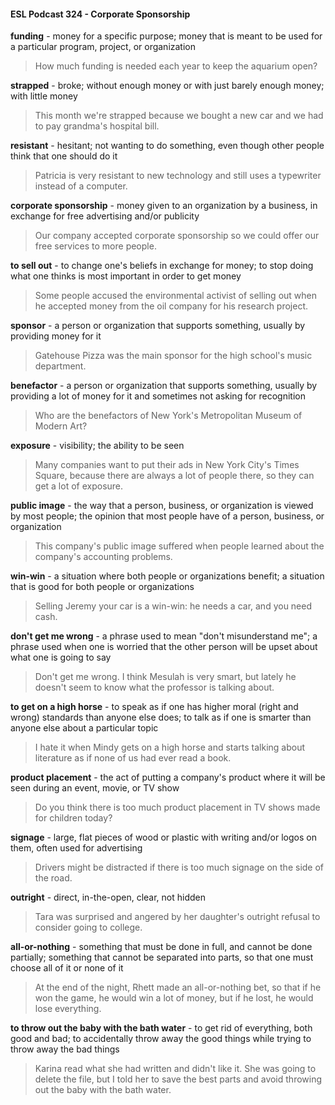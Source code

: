 #### ESL Podcast 324 - Corporate Sponsorship

**funding** - money for a specific purpose; money that is meant to be used for a
particular program, project, or organization

> How much funding is needed each year to keep the aquarium open?

**strapped** - broke; without enough money or with just barely enough money; with
little money

> This month we're strapped because we bought a new car and we had to pay
grandma's hospital bill.

**resistant** - hesitant; not wanting to do something, even though other people
think that one should do it

> Patricia is very resistant to new technology and still uses a typewriter instead of
a computer.

**corporate sponsorship** - money given to an organization by a business, in
exchange for free advertising and/or publicity

> Our company accepted corporate sponsorship so we could offer our free
services to more people.

**to sell out** - to change one's beliefs in exchange for money; to stop doing what
one thinks is most important in order to get money

> Some people accused the environmental activist of selling out when he
accepted money from the oil company for his research project.

**sponsor** - a person or organization that supports something, usually by
providing money for it

> Gatehouse Pizza was the main sponsor for the high school's music department.

**benefactor** - a person or organization that supports something, usually by
providing a lot of money for it and sometimes not asking for recognition

> Who are the benefactors of New York's Metropolitan Museum of Modern Art?

**exposure** - visibility; the ability to be seen

> Many companies want to put their ads in New York City's Times Square,
because there are always a lot of people there, so they can get a lot of exposure.

**public image** - the way that a person, business, or organization is viewed by
most people; the opinion that most people have of a person, business, or
organization

> This company's public image suffered when people learned about the
company's accounting problems.

**win-win** - a situation where both people or organizations benefit; a situation that
is good for both people or organizations

> Selling Jeremy your car is a win-win: he needs a car, and you need cash.

**don't get me wrong** - a phrase used to mean "don't misunderstand me"; a
phrase used when one is worried that the other person will be upset about what
one is going to say

> Don't get me wrong. I think Mesulah is very smart, but lately he doesn't seem
to know what the professor is talking about.

**to get on a high horse** - to speak as if one has higher moral (right and wrong)
standards than anyone else does; to talk as if one is smarter than anyone else
about a particular topic

> I hate it when Mindy gets on a high horse and starts talking about literature as if
none of us had ever read a book.

**product placement** - the act of putting a company's product where it will be
seen during an event, movie, or TV show

> Do you think there is too much product placement in TV shows made for
children today?

**signage** - large, flat pieces of wood or plastic with writing and/or logos on them,
often used for advertising

> Drivers might be distracted if there is too much signage on the side of the road.

**outright** - direct, in-the-open, clear, not hidden

> Tara was surprised and angered by her daughter's outright refusal to consider
going to college.

**all-or-nothing** - something that must be done in full, and cannot be done
partially; something that cannot be separated into parts, so that one must choose
all of it or none of it

> At the end of the night, Rhett made an all-or-nothing bet, so that if he won the
game, he would win a lot of money, but if he lost, he would lose everything.

**to throw out the baby with the bath water** - to get rid of everything, both good
and bad; to accidentally throw away the good things while trying to throw away
the bad things

> Karina read what she had written and didn't like it. She was going to delete the
file, but I told her to save the best parts and avoid throwing out the baby with the
bath water.



